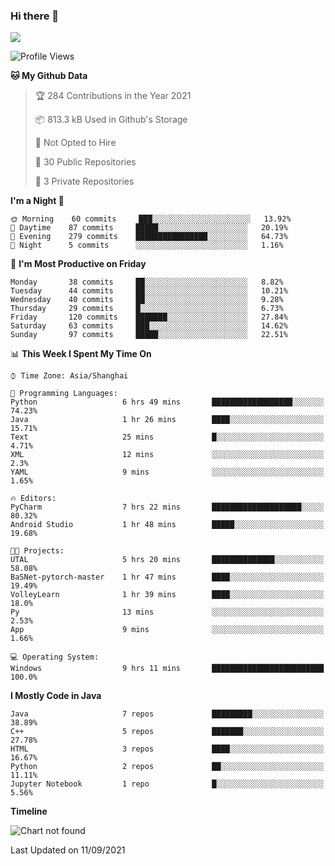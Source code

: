 ### Hi there 👋

<!--
**zhou-ning/zhou-ning** is a ✨ _special_ ✨ repository because its `README.md` (this file) appears on your GitHub profile.

Here are some ideas to get you started:

- 🔭 I’m currently working on ...
- 🌱 I’m currently learning ...
- 👯 I’m looking to collaborate on ...
- 🤔 I’m looking for help with ...
- 💬 Ask me about ...
- 📫 How to reach me: ...
- 😄 Pronouns: ...
- ⚡ Fun fact: ...
-->
![](https://github-readme-stats.vercel.app/api?username=zhou-ning)

<!--START_SECTION:waka-->
![Profile Views](http://img.shields.io/badge/Profile%20Views-3-blue)

**🐱 My Github Data** 

> 🏆 284 Contributions in the Year 2021
 > 
> 📦 813.3 kB Used in Github's Storage 
 > 
> 🚫 Not Opted to Hire
 > 
> 📜 30 Public Repositories 
 > 
> 🔑 3 Private Repositories  
 > 
**I'm a Night 🦉** 

```text
🌞 Morning    60 commits     ███░░░░░░░░░░░░░░░░░░░░░░   13.92% 
🌆 Daytime    87 commits     █████░░░░░░░░░░░░░░░░░░░░   20.19% 
🌃 Evening    279 commits    ████████████████░░░░░░░░░   64.73% 
🌙 Night      5 commits      ░░░░░░░░░░░░░░░░░░░░░░░░░   1.16%

```
📅 **I'm Most Productive on Friday** 

```text
Monday       38 commits     ██░░░░░░░░░░░░░░░░░░░░░░░   8.82% 
Tuesday      44 commits     ██░░░░░░░░░░░░░░░░░░░░░░░   10.21% 
Wednesday    40 commits     ██░░░░░░░░░░░░░░░░░░░░░░░   9.28% 
Thursday     29 commits     █░░░░░░░░░░░░░░░░░░░░░░░░   6.73% 
Friday       120 commits    ███████░░░░░░░░░░░░░░░░░░   27.84% 
Saturday     63 commits     ███░░░░░░░░░░░░░░░░░░░░░░   14.62% 
Sunday       97 commits     █████░░░░░░░░░░░░░░░░░░░░   22.51%

```


📊 **This Week I Spent My Time On** 

```text
⌚︎ Time Zone: Asia/Shanghai

💬 Programming Languages: 
Python                   6 hrs 49 mins       ██████████████████░░░░░░░   74.23% 
Java                     1 hr 26 mins        ████░░░░░░░░░░░░░░░░░░░░░   15.71% 
Text                     25 mins             █░░░░░░░░░░░░░░░░░░░░░░░░   4.71% 
XML                      12 mins             ░░░░░░░░░░░░░░░░░░░░░░░░░   2.3% 
YAML                     9 mins              ░░░░░░░░░░░░░░░░░░░░░░░░░   1.65%

🔥 Editors: 
PyCharm                  7 hrs 22 mins       ████████████████████░░░░░   80.32% 
Android Studio           1 hr 48 mins        █████░░░░░░░░░░░░░░░░░░░░   19.68%

🐱‍💻 Projects: 
UTAL                     5 hrs 20 mins       ██████████████░░░░░░░░░░░   58.08% 
BaSNet-pytorch-master    1 hr 47 mins        ████░░░░░░░░░░░░░░░░░░░░░   19.49% 
VolleyLearn              1 hr 39 mins        ████░░░░░░░░░░░░░░░░░░░░░   18.0% 
Py                       13 mins             ░░░░░░░░░░░░░░░░░░░░░░░░░   2.53% 
App                      9 mins              ░░░░░░░░░░░░░░░░░░░░░░░░░   1.66%

💻 Operating System: 
Windows                  9 hrs 11 mins       █████████████████████████   100.0%

```

**I Mostly Code in Java** 

```text
Java                     7 repos             █████████░░░░░░░░░░░░░░░░   38.89% 
C++                      5 repos             ███████░░░░░░░░░░░░░░░░░░   27.78% 
HTML                     3 repos             ████░░░░░░░░░░░░░░░░░░░░░   16.67% 
Python                   2 repos             ██░░░░░░░░░░░░░░░░░░░░░░░   11.11% 
Jupyter Notebook         1 repo              █░░░░░░░░░░░░░░░░░░░░░░░░   5.56%

```


**Timeline**

![Chart not found](https://raw.githubusercontent.com/zhou-ning/zhou-ning/main/charts/bar_graph.png) 


 Last Updated on 11/09/2021
<!--END_SECTION:waka-->
